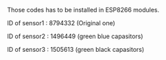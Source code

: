 Those codes has to be installed in ESP8266 modules.

ID of sensor1 : 8794332 (Original one)

ID of sensor2 : 1496449 (green blue capasitors)

ID of sensor3 : 1505613 (green black capasitors)
